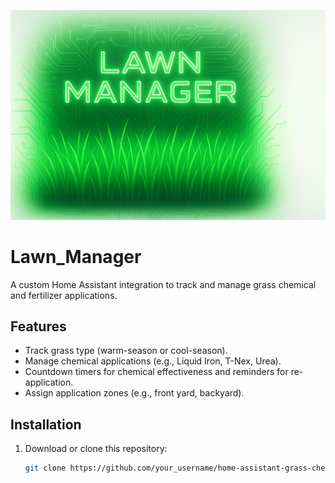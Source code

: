 ![Lawn Manager Banner](./banner.png)
# Lawn_Manager

A custom Home Assistant integration to track and manage grass chemical and fertilizer applications.

## Features
- Track grass type (warm-season or cool-season).
- Manage chemical applications (e.g., Liquid Iron, T-Nex, Urea).
- Countdown timers for chemical effectiveness and reminders for re-application.
- Assign application zones (e.g., front yard, backyard).

## Installation

1. Download or clone this repository:
   ```bash
   git clone https://github.com/your_username/home-assistant-grass-chemical.git
